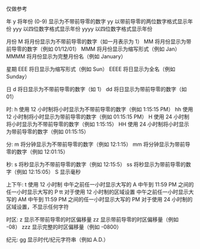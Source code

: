 仅做参考

年
y 将年份 (0-9) 显示为不带前导零的数字
yy 以带前导零的两位数字格式显示年份
yyy 以四位数字格式显示年份
yyyy 以四位数字格式显示年份

月份
M 将月份显示为不带前导零的数字（如一月表示为 1）
MM 将月份显示为带前导零的数字（例如 01/12/01）
MMM 将月份显示为缩写形式（例如 Jan）
MMMM 将月份显示为完整月份名（例如 January）

星期
EEE 将日显示为缩写形式（例如 Sun）
EEEE 将日显示为全名（例如 Sunday）

日
d 将日显示为不带前导零的数字（如 1）
dd 将日显示为带前导零的数字（如 01）

时:
h 使用 12 小时制将小时显示为不带前导零的数字（例如 1:15:15 PM）
hh 使用 12 小时制将小时显示为带前导零的数字（例如 01:15:15 PM）
H 使用 24 小时制将小时显示为不带前导零的数字（例如 1:15:15）
HH 使用 24 小时制将小时显示为带前导零的数字（例如 01:15:15）

分:
m 将分钟显示为不带前导零的数字（例如 12:1:15）
mm 将分钟显示为带前导零的数字（例如 12:01:15）

秒:
s 将秒显示为不带前导零的数字（例如 12:15:5）
ss 将秒显示为带前导零的数字（例如 12:15:05）
S 显示毫秒

上下午:
t 使用 12 小时制
中午之前任一小时显示大写的 A
中午到 11:59 PM 之间的任一小时显示大写的 P
tt 对于使用 12 小时制的区域设置
中午之前任一小时显示大写的 AM
中午到 11:59 PM 之间的任一小时显示大写的 PM
对于使用 24 小时制的区域设置，不显示任何字符

时区:
z 显示不带前导零的时区偏移量
zz 显示带前导零的时区偏移量（例如 -08）
zzz 显示完整的时区偏移量（例如 -0800）

纪元:
gg 显示时代/纪元字符串（例如 A.D.）

